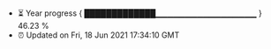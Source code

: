 - ⏳ Year progress { █████████████▁▁▁▁▁▁▁▁▁▁▁▁▁▁▁▁▁ } 46.23 %
- ⏰ Updated on Fri, 18 Jun 2021 17:34:10 GMT

